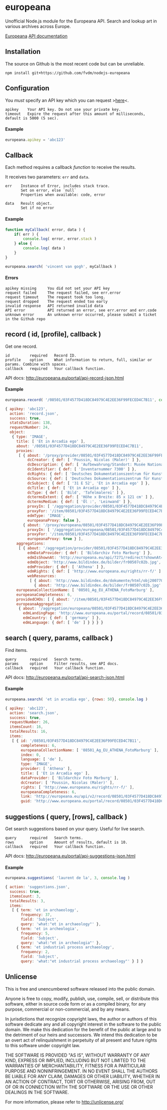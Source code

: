 europeana
=========

Unofficial Node.js module for the Europeana API. Search and lookup art in various archives across Europe.

[Europeana](http://europeana.eu/)
[API documentation](http://europeana.eu/portal/api-introduction.html)


Installation
------------

The source on Github is the most recent code but can be unreliable.

	npm install git+https://github.com/fvdm/nodejs-europeana


Configuration
-------------

You _must_ specify an API key which you can request >[here](http://europeana.eu/portal/api/registration.html)<.

	apikey    Your API key. Do not use your private key.
	timeout   Expire the request after this amount of milliseconds, default is 5000 (5 sec).


#### Example

```js
europeana.apikey = 'abc123'
```


Callback
--------

Each method requires a callback _function_ to receive the results.

It receives two parameters: `err` and `data`.

	err    Instance of Error, includes stack trace.
	       Set on error, else `null`
	       Properties when available: code, error
	       
	data   Result object.
	       Set if no error
	

#### Example

```js
function myCallback( error, data ) {
	if( err ) {
		console.log( error, error.stack )
	} else {
		console.log( data )
	}
}

europeana.search( 'vincent van gogh', myCallback )
```


#### Errors

	apikey missing     You did not set your API key
	request failed     The request failed, see err.error
	request timeout    The request took too long.
	request dropped    The request ended too early
	invalid response   API returned invalid data
	API error          API returned an error, see err.error and err.code
	unknown error      An unknown error occurred, please submit a ticket in the Github repo


record ( id, [profile], callback )
----------------------------------

Get one record.

	id         required   Record ID.
	profile    option     What information to return, full, similar or params. Combine with spaces.
	callback   required   Your callback function.


API docs: http://europeana.eu/portal/api-record-json.html


#### Example

```js
europeana.record( '/08501/03F4577D418DC84979C4E2EE36F99FECED4C7B11', console.log )
```

```js
{ apikey: 'abc123',
  action: 'record.json',
  success: true,
  statsDuration: 138,
  requestNumber: 24,
  object: 
   { type: 'IMAGE',
     title: [ 'Et in Arcadia ego' ],
     about: '/08501/03F4577D418DC84979C4E2EE36F99FECED4C7B11',
     proxies: 
      [ { about: '/proxy/provider/08501/03F4577D418DC84979C4E2EE36F99FECED4C7B11',
          dcCreator: { def: [ 'Poussin, Nicolas (Maler)' ] },
          dcDescription: { def: [ 'Aufbewahrung/Standort: Musée National du Louvre (Paris) Paris' ] },
          dcIdentifier: { def: [ 'Inventarnummer 7300' ] },
          dcRights: { def: [ 'Deutsches Dokumentationszentrum für Kunstgeschichte - Bildarchiv Foto Marburg [Digitales Bild (retrodigitalisiert)]' ] },
          dcSource: { def: [ 'Deutsches Dokumentationszentrum für Kunstgeschichte - Bildarchiv Foto Marburg' ] },
          dcSubject: { def: [ '31 E 52', 'Et in Arcadia ego' ] },
          dcTitle: { def: [ 'Et in Arcadia ego' ] },
          dcType: { def: [ 'Bild', 'Tafelmalerei' ] },
          dctermsExtent: { def: [ 'Höhe x Breite: 85 x 121 cm' ] },
          dctermsMedium: { def: [ 'Öl :', 'Leinwand' ] },
          proxyIn: [ '/aggregation/provider/08501/03F4577D418DC84979C4E2EE36F99FECED4C7B11' ],
          proxyFor: '/item/08501/03F4577D418DC84979C4E2EE36F99FECED4C7B11',
          edmType: 'IMAGE',
          europeanaProxy: false },
        { about: '/proxy/europeana/08501/03F4577D418DC84979C4E2EE36F99FECED4C7B11',
          proxyIn: [ '/aggregation/europeana/08501/03F4577D418DC84979C4E2EE36F99FECED4C7B11' ],
          proxyFor: '/item/08501/03F4577D418DC84979C4E2EE36F99FECED4C7B11',
          europeanaProxy: true } ],
     aggregations: 
      [ { about: '/aggregation/provider/08501/03F4577D418DC84979C4E2EE36F99FECED4C7B11',
          edmDataProvider: { def: [ 'Bildarchiv Foto Marburg' ] },
          edmIsShownAt: 'http://europeana.eu/api/7271/redirect?shownAt=http%3A%2F%2Fwww.bildindex.de%2Fdokumente%2Fhtml%2Fobj20077046%3Fbt%3Deuropeanaapi&provider=Athena&id=http://www.europeana.eu/resolve/record/08501/03F4577D418DC84979C4E2EE36F99FECED4C7B11&profile=full',
          edmObject: 'http://www.bildindex.de/bilder/fr00507c02b.jpg',
          edmProvider: { def: [ 'Athena' ] },
          edmRights: { def: [ 'http://www.europeana.eu/rights/rr-f/' ] },
          webResources: 
           [ { about: 'http://www.bildindex.de/dokumente/html/obj20077046' },
             { about: 'http://www.bildindex.de/bilder/fr00507c02b.jpg' } ] } ],
     europeanaCollectionName: [ '08501_Ag_EU_ATHENA_FotoMarburg' ],
     europeanaCompleteness: 6,
     providedCHOs: [ { about: '/item/08501/03F4577D418DC84979C4E2EE36F99FECED4C7B11' } ],
     europeanaAggregation: 
      { about: '/aggregation/europeana/08501/03F4577D418DC84979C4E2EE36F99FECED4C7B11',
        edmLandingPage: 'http://www.europeana.eu/portal/record/08501/03F4577D418DC84979C4E2EE36F99FECED4C7B11.html',
        edmCountry: { def: [ 'germany' ] },
        edmLanguage: { def: [ 'de' ] } } } }
```


search ( query, params, callback )
----------------------------------

Find items.

	query      required   Search terms.
	params     option     Filter results, see API docs.
	callback   required   Your callback function.


API docs: http://europeana.eu/portal/api-search-json.html


#### Example

```js
europeana.search( 'et in arcadia ego', {rows: 50}, console.log )
```

```js
{ apikey: 'abc123',
  action: 'search.json',
  success: true,
  requestNumber: 26,
  itemsCount: 16,
  totalResults: 16,
  items: 
   [ { id: '/08501/03F4577D418DC84979C4E2EE36F99FECED4C7B11',
       completeness: 6,
       europeanaCollectionName: [ '08501_Ag_EU_ATHENA_FotoMarburg' ],
       index: 0,
       language: [ 'de' ],
       type: 'IMAGE',
       provider: [ 'Athena' ],
       title: [ 'Et in Arcadia ego' ],
       dataProvider: [ 'Bildarchiv Foto Marburg' ],
       dcCreator: [ 'Poussin, Nicolas (Maler)' ],
       rights: [ 'http://www.europeana.eu/rights/rr-f/' ],
       europeanaCompleteness: 6,
       link: 'http://europeana.eu/api/v2/record/08501/03F4577D418DC84979C4E2EE36F99FECED4C7B11.json?wskey=abc123',
       guid: 'http://www.europeana.eu/portal/record/08501/03F4577D418DC84979C4E2EE36F99FECED4C7B11.html?utm_source=api&utm_medium=api&utm_campaign=abc123' } ] }
```


suggestions ( query, [rows], callback )
---------------------------------------

Get search suggestions based on your query. Useful for live search.

	query      required   Search terms.
	rows       option     Amount of results, default is 10.
	callback   required   Your callback function.


API docs: http://europeana.eu/portal/api-suggestions-json.html


#### Example

```js
europeana.suggestions( 'laurent de la', 3, console.log )
```

```js
{ action: 'suggestions.json',
  success: true,
  itemsCount: 3,
  totalResults: 3,
  items: 
   [ { term: 'et in archaeology',
       frequency: 37,
       field: 'Subject',
       query: 'what:"et in archaeology"' },
     { term: 'et in archeologia',
       frequency: 5,
       field: 'Subject',
       query: 'what:"et in archeologia"' },
     { term: 'et industrial process archaeology',
       frequency: 2,
       field: 'Subject',
       query: 'what:"et industrial process archaeology"' } ] }
```


Unlicense
---------

This is free and unencumbered software released into the public domain.

Anyone is free to copy, modify, publish, use, compile, sell, or
distribute this software, either in source code form or as a compiled
binary, for any purpose, commercial or non-commercial, and by any
means.

In jurisdictions that recognize copyright laws, the author or authors
of this software dedicate any and all copyright interest in the
software to the public domain. We make this dedication for the benefit
of the public at large and to the detriment of our heirs and
successors. We intend this dedication to be an overt act of
relinquishment in perpetuity of all present and future rights to this
software under copyright law.

THE SOFTWARE IS PROVIDED "AS IS", WITHOUT WARRANTY OF ANY KIND,
EXPRESS OR IMPLIED, INCLUDING BUT NOT LIMITED TO THE WARRANTIES OF
MERCHANTABILITY, FITNESS FOR A PARTICULAR PURPOSE AND NONINFRINGEMENT.
IN NO EVENT SHALL THE AUTHORS BE LIABLE FOR ANY CLAIM, DAMAGES OR
OTHER LIABILITY, WHETHER IN AN ACTION OF CONTRACT, TORT OR OTHERWISE,
ARISING FROM, OUT OF OR IN CONNECTION WITH THE SOFTWARE OR THE USE OR
OTHER DEALINGS IN THE SOFTWARE.

For more information, please refer to <http://unlicense.org/>
